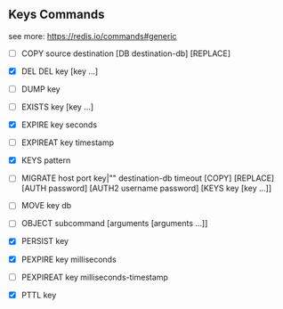 ## Keys Commands

see more: https://redis.io/commands#generic

- [ ] COPY source destination [DB destination-db] [REPLACE]
- [x] DEL DEL key [key ...]
- [ ] DUMP key
- [ ] EXISTS key [key ...]
- [x] EXPIRE key seconds
- [ ] EXPIREAT key timestamp
- [x] KEYS pattern
- [ ] MIGRATE host port key|"" destination-db timeout [COPY] [REPLACE] [AUTH password] [AUTH2 username password] [KEYS key [key ...]]
- [ ] MOVE key db
- [ ] OBJECT subcommand [arguments [arguments ...]]
- [x] PERSIST key
- [x] PEXPIRE key milliseconds
- [ ] PEXPIREAT key milliseconds-timestamp
- [x] PTTL key


